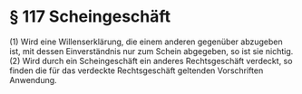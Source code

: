 # § 117 Scheingeschäft
(1) Wird eine Willenserklärung, die einem anderen gegenüber abzugeben ist, mit dessen Einverständnis nur zum Schein abgegeben, so ist sie nichtig.
(2) Wird durch ein Scheingeschäft ein anderes Rechtsgeschäft verdeckt, so finden die für das verdeckte Rechtsgeschäft geltenden Vorschriften Anwendung.